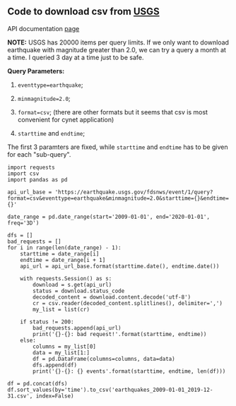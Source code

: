 ## Code to download csv from [USGS](https://earthquake.usgs.gov/)
API documentation [page](https://earthquake.usgs.gov/fdsnws/event/1/)

**NOTE:** USGS has 20000 items per query limits. If we only want to download earthquake with magnitude greater than 2.0, we can try a query a month at a time. I queried 3 day at a time just to be safe.

**Query Parameters:**

1. `eventtype=earthquake`;

2. `minmagnitude=2.0`;

3. `format=csv`; (there are other formats but it seems that csv is most convenient for cynet application)

4. `starttime` and `endtime`;

The first 3 paramters are fixed, while `starttime` and `endtime` has to be given for each "sub-query".
```
import requests
import csv
import pandas as pd

api_url_base = 'https://earthquake.usgs.gov/fdsnws/event/1/query?format=csv&eventtype=earthquake&minmagnitude=2.0&starttime={}&endtime={}'

date_range = pd.date_range(start='2009-01-01', end='2020-01-01', freq='3D')

dfs = []
bad_requests = []
for i in range(len(date_range) - 1):
    starttime = date_range[i]
    endtime = date_range[i + 1]
    api_url = api_url_base.format(starttime.date(), endtime.date())
    
    with requests.Session() as s:
        download = s.get(api_url)
        status = download.status_code
        decoded_content = download.content.decode('utf-8')
        cr = csv.reader(decoded_content.splitlines(), delimiter=',')
        my_list = list(cr)
    
    if status != 200:
        bad_requests.append(api_url)
        print('{}-{}: bad request!'.format(starttime, endtime))
    else:
        columns = my_list[0]
        data = my_list[1:]
        df = pd.DataFrame(columns=columns, data=data)
        dfs.append(df)
        print('{}-{}: {} events'.format(starttime, endtime, len(df)))

df = pd.concat(dfs)
df.sort_values(by='time').to_csv('earthquakes_2009-01-01_2019-12-31.csv', index=False)
```